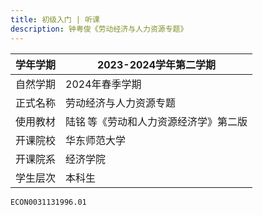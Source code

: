 ```yaml
---
title: 初级入门 | 听课
description: 钟粤俊《劳动经济与人力资源专题》
---
```


| 学年学期   | 2023-2024学年第二学期 |
|------------|-----------------------|
| 自然学期 | 2024年春季学期        |
| 正式名称 | 劳动经济与人力资源专题 |
| 使用教材 | 陆铭&thinsp;等《劳动和人力资源经济学》第二版 |
| 开课院校   | 华东师范大学          |
| 开课院系   | 经济学院    |
| 学生层次   | 本科生                |

```text title="学校本科教务系统课程序号"
ECON0031131996.01
```

